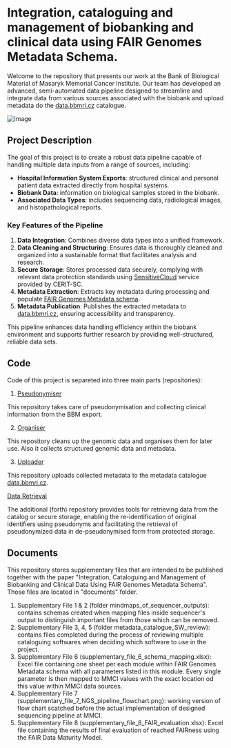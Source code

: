 # Integration, cataloguing and management of biobanking and clinical data using FAIR Genomes Metadata Schema.
Welcome to the repository that presents our work at the Bank of Biological Material of Masaryk Memorial Cancer Institute. Our team has developed an advanced, semi-automated data pipeline designed to streamline and integrate data from various sources associated with the biobank and upload metadata do the [data.bbmri.cz](https://data.bbmri.cz/) catalogue.

![image](https://github.com/user-attachments/assets/8d5d91b7-91ee-4f2f-9f7a-da66dad0548f)


## Project Description

The goal of this project is to create a robust data pipeline capable of handling multiple data inputs from a range of sources, including:
- **Hospital Information System Exports**: structured clinical and personal patient data extracted directly from hospital systems.
- **Biobank Data**: information on biological samples stored in the biobank.
- **Associated Data Types**: includes sequencing data, radiological images, and histopathological reports.

### Key Features of the Pipeline
1. **Data Integration**: Combines diverse data types into a unified framework.
2. **Data Cleaning and Structuring**: Ensures data is thoroughly cleaned and organized into a sustainable format that facilitates analysis and research.
3. **Secure Storage**: Stores processed data securely, complying with relevant data protection standards using [SensitiveCloud](https://www.cerit-sc.cz/infrastructure-services/sensitivecloud) service provided by CERIT-SC.
4. **Metadata Extraction**: Extracts key metadata during processing and populate [FAIR Genomes Metadata schema](https://www.nature.com/articles/s41597-022-01265-x).
5. **Metadata Publication**: Publishes the extracted metadata to [data.bbmri.cz](https://data.bbmri.cz), ensuring accessibility and transparency.

This pipeline enhances data handling efficiency within the biobank environment and supports further research by providing well-structured, reliable data sets.

## Code

Code of this project is separeted into three main parts (repositories):
1. [Pseudonymiser](https://github.com/BBMRI-cz/data-catalogue-pseudonymisation)
   
  This repository takes care of pseudonymisation and collecting clinical information from the BBM export.

2. [Organiser](https://github.com/BBMRI-cz/data-catalogue-organiser)
   
  This repository cleans up the genomic data and organises them for later use. Also it collects structured genomic data and metadata.

3. [Uploader](https://github.com/BBMRI-cz/data-catalogue-uploader)
   
  This repository uploads collected metadata to the metadata catalogue [data.bbmri.cz](https://data.bbmri.cz/).
  
  
[Data Retrieval](https://github.com/BBMRI-cz/data-catalogue-data-retrieval)

The additional (forth) repository provides tools for retrieving data from the catalog or secure storage, enabling the re-identification of original identifiers using pseudonyms and facilitating the retrieval of pseudonymized data in de-pseudonymised form from protected storage.

## Documents
This repository stores supplementary files that are intended to be published together with the paper "Integration, Cataloguing and Management of Biobanking and Clinical Data Using FAIR Genomes Metadata Schema". Those files are located in "documents" folder. 
1. Supplementary File 1 & 2 (folder mindmaps_of_sequencer_outputs): contains schemas created when mapping files inside sequencer's output to distinguish important files from those which can be removed.
2. Supplementary File 3, 4, 5 (folder metadata_catalogue_SW_review): contains files completed during the process of reviewing multiple cataloguing softwares when deciding which software to use in the project.
3. Supplementary File 6 (supplementary_file_6_schema_mapping.xlsx): Excel file containing one sheet per each module within FAIR Genomes Metadata schema with all parameters listed in this module. Every single parameter is then mapped to MMCI values with the exact location od this value within MMCI data sources.
4. Supplementary File 7 (supplementary_file_7_NGS_pipeline_flowchart.png): working version of flow chart scatched before the actual implementation of designed sequencing pipeline at MMCI.
5. Supplementary File 8 (supplementary_file_8_FAIR_evaluation.xlsx): Excel file containing the results of final evaluation of reached FAIRness using the FAIR Data Maturity Model.


